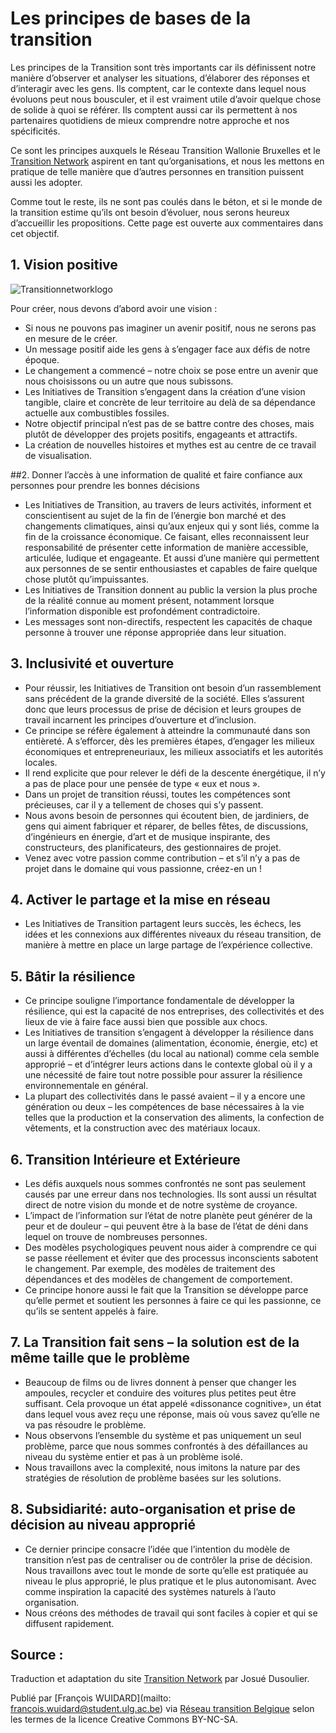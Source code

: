 # Les principes de bases de la transition

Les principes de la Transition sont très importants car ils définissent notre manière d’observer et analyser les situations, d’élaborer des réponses et d’interagir avec les gens. Ils comptent, car le contexte dans lequel nous évoluons peut nous bousculer, et il est vraiment utile d’avoir quelque chose de solide à quoi se référer. Ils comptent aussi car ils permettent à nos partenaires quotidiens de mieux comprendre notre approche et nos spécificités.

Ce sont les principes auxquels le Réseau Transition Wallonie Bruxelles et le [Transition Network](http://www.transitionnetwork.org/about/principles) aspirent en tant qu’organisations, et nous les mettons en pratique de telle manière que d’autres personnes en transition puissent aussi les adopter.

Comme tout le reste, ils ne sont pas coulés dans le béton, et si le monde de la transition estime qu’ils ont besoin d’évoluer, nous serons heureux d’accueillir les propositions. Cette page est ouverte aux commentaires dans cet objectif.

## 1. Vision positive

![Transitionnetworklogo](http://www.reseautransition.be/wp-content/uploads/2013/02/Transition-Network-logo51.jpg)

Pour créer, nous devons d’abord avoir une vision :

  * Si nous ne pouvons pas imaginer un avenir positif, nous ne serons pas en mesure de le créer.
  * Un message positif aide les gens à s’engager face aux défis de notre époque.
  * Le changement a commencé – notre choix se pose entre un avenir que nous choisissons ou un autre que nous subissons.
  * Les Initiatives de Transition s’engagent dans la création d’une vision tangible, claire et concrète de leur territoire au delà de sa dépendance actuelle aux combustibles fossiles.
  * Notre objectif principal n’est pas de se battre contre des choses, mais plutôt de développer des projets positifs, engageants et attractifs.
  * La création de nouvelles histoires et mythes est au centre de ce travail de visualisation.
  
  ##2. Donner l’accès à une information de qualité et faire confiance aux personnes pour prendre les bonnes décisions

  * Les Initiatives de Transition, au travers de leurs activités, informent et conscientisent au sujet de la fin de l’énergie bon marché et des changements climatiques, ainsi qu’aux enjeux qui y sont liés, comme la fin de la croissance économique. Ce faisant, elles reconnaissent leur responsabilité de présenter cette information de manière accessible, articulée, ludique et engageante. Et aussi d’une manière qui permettent aux personnes de se sentir enthousiastes et capables de faire quelque chose plutôt qu’impuissantes.
  * Les Initiatives de Transition donnent au public la version la plus proche de la réalité connue au moment présent, notamment lorsque l’information disponible est profondément contradictoire.
  * Les messages sont non-directifs, respectent les capacités de chaque personne à trouver une réponse appropriée dans leur situation.

## 3. Inclusivité et ouverture

  * Pour réussir, les Initiatives de Transition ont besoin d’un rassemblement sans précédent de la grande diversité de la société. Elles s’assurent donc que leurs processus de prise de décision et leurs groupes de travail incarnent les principes d’ouverture et d’inclusion.
  * Ce principe se réfère également à atteindre la communauté dans son entièreté. A s’efforcer, dès les premières étapes, d’engager les milieux économiques et entrepreneuriaux, les milieux associatifs et les autorités locales.
  * Il rend explicite que pour relever le défi de la descente énergétique, il n’y a pas de place pour une pensée de type « eux et nous ».
  * Dans un projet de transition réussi, toutes les compétences sont précieuses, car il y a tellement de choses qui s’y passent.
  * Nous avons besoin de personnes qui écoutent bien, de jardiniers, de gens qui aiment fabriquer et réparer, de belles fêtes, de discussions, d’ingénieurs en énergie, d’art et de musique inspirante, des constructeurs, des planificateurs, des gestionnaires de projet.
  * Venez avec votre passion comme contribution –  et s’il n’y a pas de projet dans le domaine qui vous passionne, créez-en un !

## 4. Activer le partage et la mise en réseau

  * Les Initiatives de Transition partagent leurs succès, les échecs, les idées et les connexions aux différentes niveaux du réseau transition, de manière à mettre en place un large partage de l’expérience collective.

## 5. Bâtir la résilience

  * Ce principe souligne l’importance fondamentale de développer la résilience, qui est la capacité de nos entreprises, des collectivités et des lieux de vie à faire face aussi bien que possible aux chocs.
  * Les Initiatives de transition s’engagent à développer la résilience dans un large éventail de domaines (alimentation, économie, énergie, etc) et aussi à différentes d’échelles (du local au national) comme cela semble approprié – et d’intégrer leurs actions dans le contexte global où il y a une nécessité de faire tout notre possible pour assurer la résilience environnementale en général.
  * La plupart des collectivités dans le passé avaient – il y a encore une génération ou deux – les compétences de base nécessaires à la vie telles que la production et la conservation des aliments, la confection de vêtements, et la construction avec des matériaux locaux.

## 6. Transition Intérieure et Extérieure

  * Les défis auxquels nous sommes confrontés ne sont pas seulement causés par une erreur dans nos technologies. Ils sont aussi un résultat direct de notre vision du monde et de notre système de croyance.
  * L’impact de l’information sur l’état de notre planète peut générer de la peur et de douleur – qui peuvent être à la base de l’état ​​de déni dans lequel on trouve de nombreuses personnes.
  * Des modèles psychologiques peuvent nous aider à comprendre ce qui se passe réellement et éviter que des processus inconscients sabotent le changement. Par exemple, des modèles de traitement des dépendances et des modèles de changement de comportement.
  * Ce principe honore aussi le fait que la Transition se développe parce qu’elle permet et soutient les personnes à faire ce qui les passionne, ce qu’ils se sentent appelés à faire.

## 7. La Transition fait sens – la solution est de la même taille que le problème

  * Beaucoup de films ou de livres donnent à penser que changer les ampoules, recycler et conduire des voitures plus petites peut être suffisant. Cela provoque un état appelé «dissonance cognitive», un état dans lequel vous avez reçu une réponse, mais où vous savez qu’elle ne va pas résoudre le problème.
  * Nous observons l’ensemble du système et pas uniquement un seul problème, parce que nous sommes confrontés à des défaillances au niveau du système entier et pas à un problème isolé.
  * Nous travaillons avec la complexité, nous imitons la nature par des stratégies de résolution de problème basées sur les solutions.

## 8. Subsidiarité: auto-organisation et prise de décision au niveau approprié

  * Ce dernier principe consacre l’idée que l’intention du modèle de transition n’est pas de centraliser ou de contrôler la prise de décision. Nous travaillons avec tout le monde de sorte qu’elle est pratiquée au niveau le plus approprié, le plus pratique et le plus autonomisant. Avec comme inspiration la capacité des systèmes naturels à l’auto organisation.
  * Nous créons des méthodes de travail qui sont faciles à copier et qui se diffusent rapidement.
 

## Source : 

Traduction et adaptation du site [Transition Network]( https://www.transitionnetwork.org/) par Josué Dusoulier. 

Publié par [François WUIDARD](mailto: francois.wuidard@student.ulg.ac.be) via [Réseau transition Belgique]( http://www.reseautransition.be/) selon les termes de la licence Creative Commons BY-NC-SA. 

